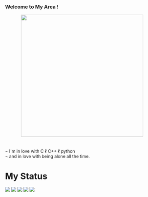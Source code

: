 ### Welcome to My **Area** !

<div align="center" style="display: flex; justify-content: center; align-items: center;">
  <img src="https://cdn.discordapp.com/attachments/1182793367709560953/1199385958693482576/IMG_7765.png?ex=65c25a38&is=65afe538&hm=0e18af42cc3cd17822a7940a9ceb65be37771560291dcfac00f9a81b346b34e5&" width="400">
</div>

#

¬  I'm in love with C ℓ C++ ℓ python  
¬  and in love with being alone all the time.

#

# My Status 

[![](https://raw.githubusercontent.com/0xL2r/github-profile-summary-cards-example/master/profile-summary-card-output/midnight_purple/0-profile-details.svg)](https://github.com/0xL2r/github-profile-summary-cards)
[![](https://raw.githubusercontent.com/0xL2r/github-profile-summary-cards-example/master/profile-summary-card-output/midnight_purple/1-repos-per-language.svg)](https://github.com/0xL2r/github-profile-summary-cards) [![](https://raw.githubusercontent.com/0xL2r/github-profile-summary-cards-example/master/profile-summary-card-output/midnight_purple/2-most-commit-language.svg)](https://github.com/0xL2r/github-profile-summary-cards)
[![](https://raw.githubusercontent.com/0xL2r/github-profile-summary-cards-example/master/profile-summary-card-output/midnight_purple/3-stats.svg)](https://github.com/0xL2r/github-profile-summary-cards) [![](https://raw.githubusercontent.com/0xL2r/github-profile-summary-cards-example/master/profile-summary-card-output/midnight_purple/4-productive-time.svg)](https://github.com/0xL2r/github-profile-summary-cards)

